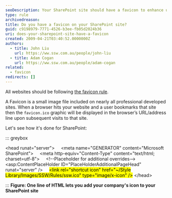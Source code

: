 ```yaml
---
seoDescription: Your SharePoint site should have a favicon to enhance user experience and professionalism. By adding a small icon file, you can differentiate your site from others and make it more memorable for users.
type: rule
archivedreason:
title: Do you have a favicon on your SharePoint site?
guid: c9198979-7771-4526-b3ee-fb05d2024b36
uri: does-your-sharepoint-site-have-a-favicon
created: 2009-04-21T03:40:52.0000000Z
authors:
  - title: John Liu
    url: https://ww.ssw.com.au/people/john-liu
  - title: Adam Cogan
    url: https://ww.ssw.com.au/people/adam-cogan
related:
  - favicon
redirects: []
---
```


All websites should be following [the favicon rule](/favicon).

A Favicon is a small image file included on nearly all professional developed sites. When a browser hits your website and a user bookmarks that site then the `favicon.ico` graphic will be displayed in the browser’s URL/address line upon subsequent visits to that site.

<!--endintro-->

Let's see how it's done for SharePoint:

::: greybox

&lt;head runat="server"&gt;
    &lt;meta name="GENERATOR" content="Microsoft SharePoint"&gt;
    &lt;meta http-equiv="Content-Type" content="text/html; charset=utf-8"&gt;
    &lt;!--Placeholder for additional overrides--&gt;
    &lt;asp:ContentPlaceHolder ID="PlaceHolderAdditionalPageHead" runat="server" /&gt;
    <mark>&lt;link rel=&quot;shortcut icon&quot; href=&quot;~/Style Library/Images/SSW/Rules/ssw.ico&quot; type=&quot;image/x-icon&quot; /&gt;</mark>
&lt;/head&gt;

:::
**Figure: One line of HTML lets you add your company's icon to your SharePoint site**
